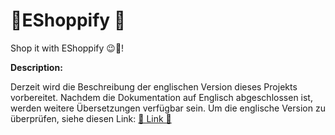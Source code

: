 # 🛒EShoppify 🛒

Shop it with EShoppify 😉🛒!

**Description:**

Derzeit wird die Beschreibung der englischen Version dieses Projekts vorbereitet. Nachdem die Dokumentation auf Englisch abgeschlossen ist, werden weitere Übersetzungen verfügbar sein. Um die englische Version zu überprüfen, siehe diesen Link: [🔗 Link 🔗](../English/ReadMe.md)
